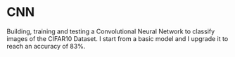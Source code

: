 # CNN
Building, training and testing a Convolutional Neural Network to classify images of the CIFAR10 Dataset. I start from a basic model and I upgrade it to reach an accuracy of 83%. 
